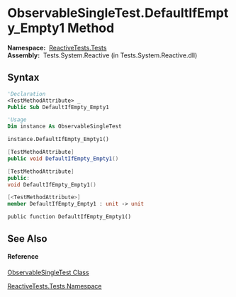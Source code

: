 # ObservableSingleTest.DefaultIfEmpty\_Empty1 Method

**Namespace:**  [ReactiveTests.Tests](ReactiveTests.Tests\ReactiveTests.Tests.md)  
**Assembly:**  Tests.System.Reactive (in Tests.System.Reactive.dll)

## Syntax

```vb
'Declaration
<TestMethodAttribute> _
Public Sub DefaultIfEmpty_Empty1
```

```vb
'Usage
Dim instance As ObservableSingleTest

instance.DefaultIfEmpty_Empty1()
```

```csharp
[TestMethodAttribute]
public void DefaultIfEmpty_Empty1()
```

```c++
[TestMethodAttribute]
public:
void DefaultIfEmpty_Empty1()
```

```fsharp
[<TestMethodAttribute>]
member DefaultIfEmpty_Empty1 : unit -> unit 
```

```jscript
public function DefaultIfEmpty_Empty1()
```

## See Also

#### Reference

[ObservableSingleTest Class](ObservableSingleTest\ObservableSingleTest.md)

[ReactiveTests.Tests Namespace](ReactiveTests.Tests\ReactiveTests.Tests.md)




